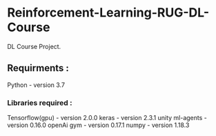 # Reinforcement-Learning-RUG-DL-Course
DL Course Project.

## Requirments :

Python - version 3.7

### Libraries required :
Tensorflow(gpu) - version 2.0.0 
keras - version 2.3.1
unity ml-agents - version 0.16.0 
openAi gym - version 0.17.1 
numpy - version 1.18.3 
